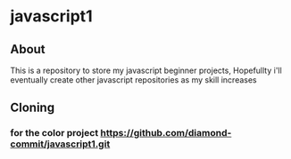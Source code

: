 # javascript1
## About
This is a repository to store my javascript beginner projects, Hopefullty i'll eventually create other javascript repositories as my skill increases
 ## Cloning
 ### for the color project  https://github.com/diamond-commit/javascript1.git
